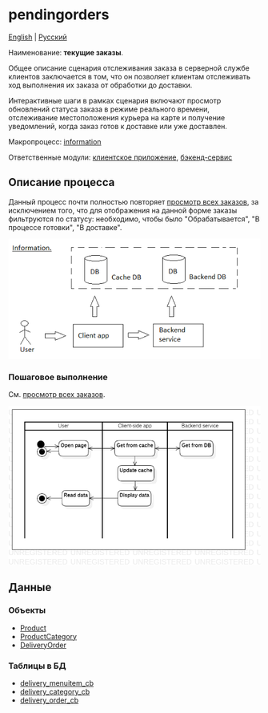 # pendingorders

[English](pendingorders.md) | [Русский](pendingorders.ru.md)

Наименование: **текущие заказы**.

Общее описание сценария отслеживания заказа в серверной службе клиентов заключается в том, что он позволяет клиентам отслеживать ход выполнения их заказа от обработки до доставки.

Интерактивные шаги в рамках сценария включают просмотр обновлений статуса заказа в режиме реального времени, отслеживание местоположения курьера на карте и получение уведомлений, когда заказ готов к доставке или уже доставлен.

Макропроцесс: [information](../../macroprocesses/information.md)

Ответственные модули: [клиентское приложение](../../frontend/customerclient.ru.md), [бэкенд-сервис](../../backend/customerbackend.ru.md)

## Описание процесса

Данный процесс почти полностью повторяет [просмотр всех заказов](../customer/orders.ru.md), за исключением того, что для отображения на данной форме заказы фильтруются по статусу: необходимо, чтобы было "Обрабатывается", "В процессе готовки", "В доставке".

![information_overall](../../img/information_overall.png)

### Пошаговое выполнение

См. [просмотр всех заказов](../customer/orders.ru.md).

![customer.allorders](../../img/activitydiagrams/customer.allorders.png)

## Данные

### Объекты 

- [Product](https://github.com/alexeysp11/workflow-lib/blob/main/docs/Models/Business/Products/Product.md)
- [ProductCategory](https://github.com/alexeysp11/workflow-lib/blob/main/docs/Models/Business/Products/ProductCategory.md)
- [DeliveryOrder](https://github.com/alexeysp11/workflow-lib/blob/main/docs/Models/Business/BusinessDocuments/DeliveryOrder.md)

### Таблицы в БД

- [delivery_menuitem_cb](../../dbtables/customer/delivery_menuitem_cb.md)
- [delivery_category_cb](../../dbtables/customer/delivery_category_cb.md)
- [delivery_order_cb](../../dbtables/customer/delivery_order_cb.md)